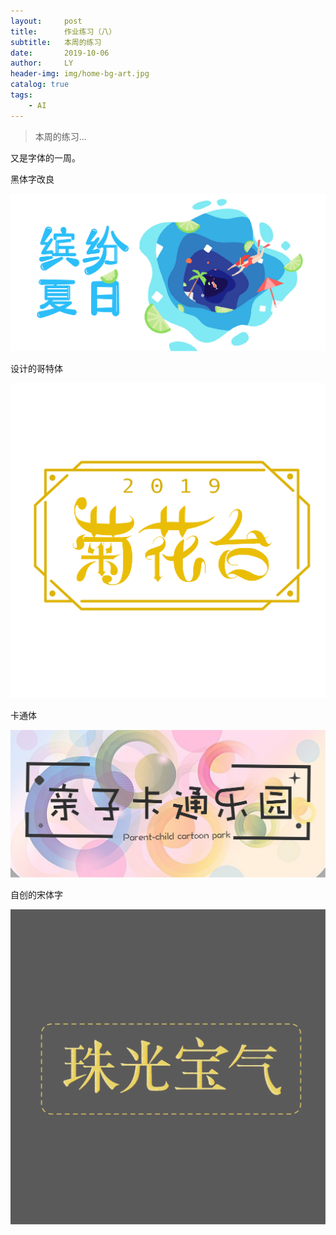 ```yaml
---
layout:     post
title:      作业练习（八）
subtitle:   本周的练习
date:       2019-10-06
author:     LY
header-img: img/home-bg-art.jpg
catalog: true
tags:
    - AI
---
```


> 本周的练习... 

又是字体的一周。

黑体字改良

![](/img/2019100601.png)

设计的哥特体

![](/img/2019100602.png)

卡通体

![](/img/2019100603.png)

自创的宋体字

![](/img/2019100604.png)

